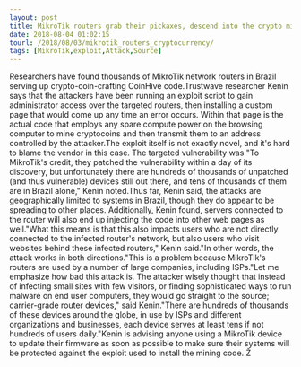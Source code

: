 ```yaml
---
layout: post
title: MikroTik routers grab their pickaxes, descend into the crypto mines
date: 2018-08-04 01:02:15
tourl: /2018/08/03/mikrotik_routers_cryptocurrency/
tags: [MikroTik,exploit,Attack,Source]
---
```

Researchers have found thousands of MikroTik network routers in Brazil serving up crypto-coin-crafting CoinHive code.Trustwave researcher Kenin says that the attackers have been running an exploit script to gain administrator access over the targeted routers, then installing a custom page that would come up any time an error occurs. Within that page is the actual code that employs any spare compute power on the browsing computer to mine cryptocoins and then transmit them to an address controlled by the attacker.The exploit itself is not exactly novel, and it's hard to blame the vendor in this case. The targeted vulnerability was "To MikroTik's credit, they patched the vulnerability within a day of its discovery, but unfortunately there are hundreds of thousands of unpatched (and thus vulnerable) devices still out there, and tens of thousands of them are in Brazil alone," Kenin noted.Thus far, Kenin said, the attacks are geographically limited to systems in Brazil, though they do appear to be spreading to other places. Additionally, Kenin found, servers connected to the router will also end up injecting the code into other web pages as well."What this means is that this also impacts users who are not directly connected to the infected router's network, but also users who visit websites behind these infected routers," Kenin said."In other words, the attack works in both directions."This is a problem because MikroTik's routers are used by a number of large companies, including ISPs."Let me emphasize how bad this attack is. The attacker wisely thought that instead of infecting small sites with few visitors, or finding sophisticated ways to run malware on end user computers, they would go straight to the source; carrier-grade router devices," said Kenin."There are hundreds of thousands of these devices around the globe, in use by ISPs and different organizations and businesses, each device serves at least tens if not hundreds of users daily."Kenin is advising anyone using a MikroTik device to update their firmware as soon as possible to make sure their systems will be protected against the exploit used to install the mining code. Ž